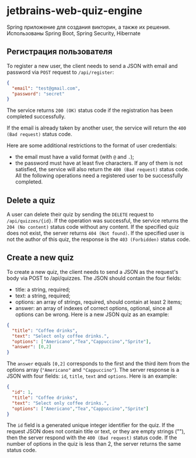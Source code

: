 # jetbrains-web-quiz-engine
Spring приложение для создания викторин, а также их решения. Использованы Spring Boot, Spring Security, Hibernate

## Регистрация пользователя
To register a new user, the client needs to send a JSON with email and password via `POST` request to `/api/register`:
```json
{
  "email": "test@gmail.com",
  "password": "secret"
}
```
The service returns `200 (OK)` status code if the registration has been completed successfully.

If the email is already taken by another user, the service will return the `400 (Bad request)` status code.

Here are some additional restrictions to the format of user credentials:
- the email must have a valid format (with `@` and `.`);
- the password must have at least five characters.
If any of them is not satisfied, the service will also return the `400 (Bad request)` status code.
All the following operations need a registered user to be successfully completed.
## Delete a quiz
A user can delete their quiz by sending the `DELETE` request to `/api/quizzes/{id}`.
If the operation was successful, the service returns the `204 (No content)` status code without any content.
If the specified quiz does not exist, the server returns `404 (Not found)`. If the specified user is not the author of this quiz, the response is the `403 (Forbidden)` status code.
## Create a new quiz
To create a new quiz, the client needs to send a JSON as the request's body via POST to /api/quizzes. The JSON should contain the four fields:

- title: a string, required;
- text: a string, required;
- options: an array of strings, required, should contain at least 2 items;
- answer: an array of indexes of correct options, optional, since all options can be wrong.
Here is a new JSON quiz as an example:
```json
{
  "title": "Coffee drinks",
  "text": "Select only coffee drinks.",
  "options": ["Americano","Tea","Cappuccino","Sprite"],
  "answer": [0,2]
}
```
The `answer` equals `[0,2]` corresponds to the first and the third item from the options array (`"Americano"` and `"Cappuccino"`).
The server response is a JSON with four fields: `id`, `title`, `text` and `options`. Here is an example:
```json
{
  "id": 1,
  "title": "Coffee drinks",
  "text": "Select only coffee drinks.",
  "options": ["Americano","Tea","Cappuccino","Sprite"]
}
```
The `id` field is a generated unique integer identifier for the quiz.
If the request JSON does not contain title or text, or they are empty strings (""), then the server respond with the `400 (Bad request)` status code. If the number of options in the quiz is less than 2, the server returns the same status code.

